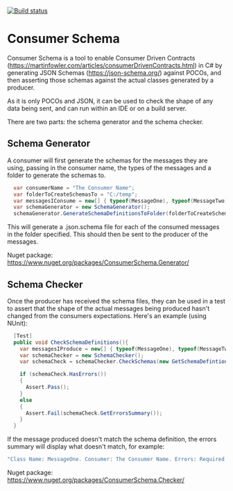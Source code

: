 [![Build status](https://ci.appveyor.com/api/projects/status/askvenh5ejhlw48p/branch/master?svg=true)](https://ci.appveyor.com/project/edwardridge/jsonschemachecker/branch/master)

# Consumer Schema

Consumer Schema is a tool to enable Consumer Driven Contracts (https://martinfowler.com/articles/consumerDrivenContracts.html) in C# by generating JSON Schemas (https://json-schema.org/) against POCOs, and then asserting those schemas against the actual classes generated by a producer.

As it is only POCOs and JSON, it can be used to check the shape of any data being sent, and can run within an IDE or on a build server.

There are two parts: the schema generator and the schema checker.

## Schema Generator
A consumer will first generate the schemas for the messages they are using, passing in the consumer name, the types of the messages and a folder to generate the schemas to.

```C#
  var consumerName = "The Consumer Name";
  var folderToCreateSchemasTo = "C:/temp";
  var messagesIConsume = new[] { typeof(MessageOne), typeof(MessageTwo) };
  var schemaGenerator = new SchemaGenerator();
  schemaGenerator.GenerateSchemaDefinitionsToFolder(folderToCreateSchemasTo, consumerName, messagesIConsume);
```

This will generate a .json.schema file for each of the consumed messages in the folder specified. This should then be sent to the producer of the messages.

Nuget package: https://www.nuget.org/packages/ConsumerSchema.Generator/

## Schema Checker
Once the producer has received the schema files, they can be used in a test to assert that the shape of the actual messages being produced hasn't changed from the consumers expectations. Here's an example (using NUnit):

```C#
  [Test]
  public void CheckSchemaDefinitions(){
    var messagesIProduce = new[] { typeof(MessageOne), typeof(MessageTwo) };
    var schemaChecker = new SchemaChecker();
    var schemaCheck = schemaChecker.CheckSchemas(new GetSchemaDefintionsFromFolder("C:/PathToSchemas"), messagesIProduce);

    if (schemaCheck.HasErrors())
    {
      Assert.Pass();
    }
    else
    {
      Assert.Fail(schemaCheck.GetErrorsSummary());
    }
  }
```

If the message produced doesn't match the schema definition, the errors summary will display what doesn't match, for example:
``` C#
"Class Name: MessageOne. Consumer: The Consumer Name. Errors: Required properties are missing from object: PropertyOne. Path ''."
```

Nuget package: https://www.nuget.org/packages/ConsumerSchema.Checker/
